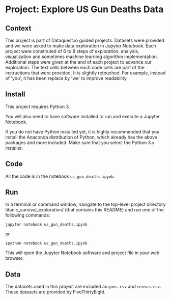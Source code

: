 # Project: Explore US Gun Deaths Data

## Context 
This project is part of Dataquest.io guided projects. Datasets were provided and we were asked to make data exploration in Jupyter Notebook. Each project were constituted of 6 to 8 steps of exploration, analysis, visualization and sometimes machine learning algorithm implementation. Additional steps were given at the end of each project to advance our exploration. The text cells between each code cells are part of the instructions that were provided. It is slightly retouched. For example, instead of 'you', it has been replace by 'we' to improve readability. 

## Install
This project requires Python 3.

You will also need to have software installed to run and execute a Jupyter Notebook.

If you do not have Python installed yet, it is highly recommended that you install the Anaconda distribution of Python, which already has the above packages and more included. Make sure that you select the Python 3.x installer.

## Code
All the code is in the notebook `us_gun_deaths.ipynb`.

## Run
In a terminal or command window, navigate to the top-level project directory titanic_survival_exploration/ (that contains this README) and run one of the following commands:

```
jupyter notebook us_gun_deaths.ipynb
```

or
```
ipython notebook us_gun_deaths.ipynb
```
This will open the Jupyter Notebook software and project file in your web browser.

## Data
The datasets used in this project are included as `guns.csv` and `census.csv`. These datasets are provided by FiveThirtyEight.
